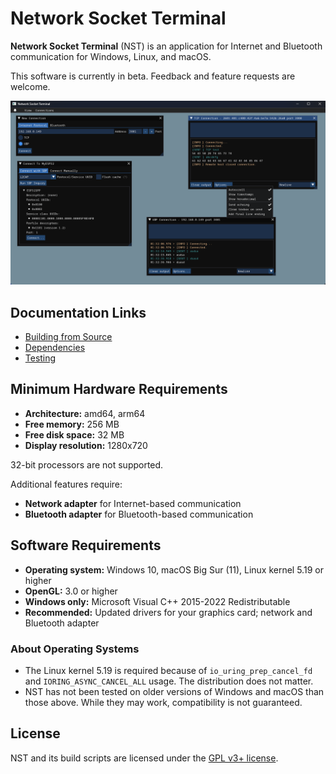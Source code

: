 # Network Socket Terminal

**Network Socket Terminal** (NST) is an application for Internet and Bluetooth communication for Windows, Linux, and macOS.

This software is currently in beta. Feedback and feature requests are welcome.

![Screenshot](img/screenshot.png)

## Documentation Links

- [Building from Source](building.md)
- [Dependencies](dependencies.md)
- [Testing](testing.md)

## Minimum Hardware Requirements

- **Architecture:** amd64, arm64
- **Free memory:** 256 MB
- **Free disk space:** 32 MB
- **Display resolution:** 1280x720

32-bit processors are not supported.

Additional features require:

- **Network adapter** for Internet-based communication
- **Bluetooth adapter** for Bluetooth-based communication

## Software Requirements

- **Operating system:** Windows 10, macOS Big Sur (11), Linux kernel 5.19 or higher
- **OpenGL:** 3.0 or higher
- **Windows only:** Microsoft Visual C++ 2015-2022 Redistributable
- **Recommended:** Updated drivers for your graphics card; network and Bluetooth adapter

### About Operating Systems

- The Linux kernel 5.19 is required because of `io_uring_prep_cancel_fd` and `IORING_ASYNC_CANCEL_ALL` usage. The distribution does not matter.
- NST has not been tested on older versions of Windows and macOS than those above. While they may work, compatibility is not guaranteed.

## License

NST and its build scripts are licensed under the [GPL v3+ license](../COPYING).
